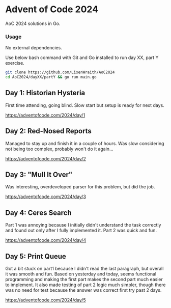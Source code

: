 # Advent of Code 2024

AoC 2024 solutions in Go.

### Usage

No external dependencies.

Use below bash command with Git and Go installed to run day XX, part Y exercise.
```bash
git clone https://github.com/LixenWraith/AoC2024
cd AoC2024/dayXX/partY && go run main.go
```

## Day 1: Historian Hysteria
First time attending, going blind. Slow start but setup is ready for next days.

https://adventofcode.com/2024/day/1

## Day 2: Red-Nosed Reports
Managed to stay up and finish it in a couple of hours.
Was slow considering not being too complex, probably won't do it again...

https://adventofcode.com/2024/day/2

## Day 3: "Mull It Over"
Was interesting, overdeveloped parser for this problem, but did the job.

https://adventofcode.com/2024/day/3

## Day 4: Ceres Search
Part 1 was annoying because I initially didn't understand the task correctly and found out only after I fully implemented it.
Part 2 was quick and fun.

https://adventofcode.com/2024/day/4

## Day 5: Print Queue
Got a bit stuck on part1 because I didn't read the last paragraph, but overall it was smooth and fun.
Based on yesterday and today, seems functional programming and making the first part makes the second part much easier to implement.
It also made testing of part 2 logic much simpler, though there was no need for test because the answer was correct first try past 2 days.

https://adventofcode.com/2024/day/5
